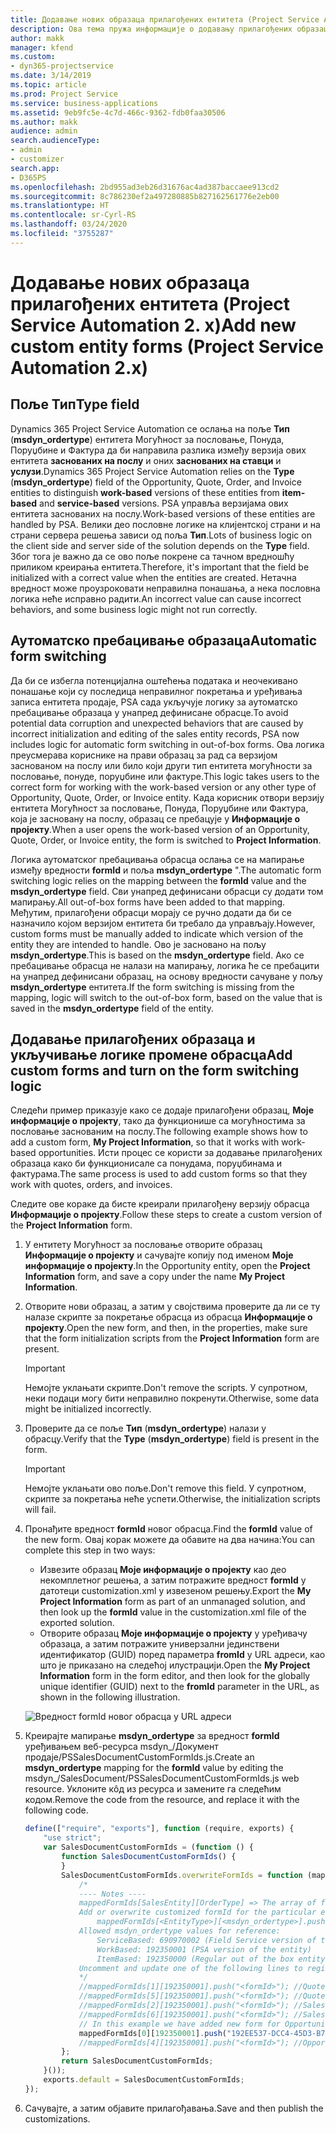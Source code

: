 ```yaml
---
title: Додавање нових образаца прилагођених ентитета (Project Service Automation 2. x)
description: Ова тема пружа информације о додавању прилагођених образаца ентитета за могућности за пословање, понуде, поруџбине или фактуре у апликацији Dynamics 365 Project Service Automation 2.x.
author: makk
manager: kfend
ms.custom:
- dyn365-projectservice
ms.date: 3/14/2019
ms.topic: article
ms.prod: Project Service
ms.service: business-applications
ms.assetid: 9eb9fc5e-4c7d-466c-9362-fdb0faa30506
ms.author: makk
audience: admin
search.audienceType:
- admin
- customizer
search.app:
- D365PS
ms.openlocfilehash: 2bd955ad3eb26d31676ac4ad387baccaee913cd2
ms.sourcegitcommit: 8c786230ef2a497280885b827162561776e2eb00
ms.translationtype: HT
ms.contentlocale: sr-Cyrl-RS
ms.lasthandoff: 03/24/2020
ms.locfileid: "3755287"
---
```

# <a name="add-new-custom-entity-forms-project-service-automation-2x"></a><span data-ttu-id="d217f-103">Додавање нових образаца прилагођених ентитета (Project Service Automation 2. x)</span><span class="sxs-lookup"><span data-stu-id="d217f-103">Add new custom entity forms (Project Service Automation 2.x)</span></span>

## <a name="type-field"></a><span data-ttu-id="d217f-104">Поље Тип</span><span class="sxs-lookup"><span data-stu-id="d217f-104">Type field</span></span> 

<span data-ttu-id="d217f-105">Dynamics 365 Project Service Automation се ослања на поље **Тип** (**msdyn\_ordertype**) ентитета Могућност за пословање, Понуда, Поруџбине и Фактура да би направила разлика између верзија ових ентитета **заснованих на послу** и оних **заснованих на ставци** и **услузи**.</span><span class="sxs-lookup"><span data-stu-id="d217f-105">Dynamics 365 Project Service Automation relies on the **Type** (**msdyn\_ordertype**) field of the Opportunity, Quote, Order, and Invoice entities to distinguish **work-based** versions of these entities from **item-based** and **service-based** versions.</span></span> <span data-ttu-id="d217f-106">PSA управља верзијама ових ентитета заснованих на послу.</span><span class="sxs-lookup"><span data-stu-id="d217f-106">Work-based versions of these entities are handled by PSA.</span></span> <span data-ttu-id="d217f-107">Велики део пословне логике на клијентској страни и на страни сервера решења зависи од поља **Тип**.</span><span class="sxs-lookup"><span data-stu-id="d217f-107">Lots of business logic on the client side and server side of the solution depends on the **Type** field.</span></span> <span data-ttu-id="d217f-108">Због тога је важно да се ово поље покрене са тачном вредношћу приликом креирања ентитета.</span><span class="sxs-lookup"><span data-stu-id="d217f-108">Therefore, it's important that the field be initialized with a correct value when the entities are created.</span></span> <span data-ttu-id="d217f-109">Нетачна вредност може проузроковати неправилна понашања, а нека пословна логика неће исправно радити.</span><span class="sxs-lookup"><span data-stu-id="d217f-109">An incorrect value can cause incorrect behaviors, and some business logic might not run correctly.</span></span>

## <a name="automatic-form-switching"></a><span data-ttu-id="d217f-110">Аутоматско пребацивање образаца</span><span class="sxs-lookup"><span data-stu-id="d217f-110">Automatic form switching</span></span>

<span data-ttu-id="d217f-111">Да би се избегла потенцијална оштећења података и неочекивано понашање који су последица неправилног покретања и уређивања записа ентитета продаје, PSA сада укључује логику за аутоматско пребацивање образаца у унапред дефинисане обрасце.</span><span class="sxs-lookup"><span data-stu-id="d217f-111">To avoid potential data corruption and unexpected behaviors that are caused by incorrect initialization and editing of the sales entity records, PSA now includes logic for automatic form switching in out-of-box forms.</span></span> <span data-ttu-id="d217f-112">Ова логика преусмерава кориснике на прави образац за рад са верзијом заснованом на послу или било који други тип ентитета могућности за пословање, понуде, поруџбине или фактуре.</span><span class="sxs-lookup"><span data-stu-id="d217f-112">This logic takes users to the correct form for working with the work-based version or any other type of Opportunity, Quote, Order, or Invoice entity.</span></span> <span data-ttu-id="d217f-113">Када корисник отвори верзију ентитета Могућност за пословање, Понуда, Поруџбине или Фактура, која је засновану на послу, образац се пребацује у **Информације о пројекту**.</span><span class="sxs-lookup"><span data-stu-id="d217f-113">When a user opens the work-based version of an Opportunity, Quote, Order, or Invoice entity, the form is switched to **Project Information**.</span></span>

<span data-ttu-id="d217f-114">Логика аутоматског пребацивања обрасца ослања се на мапирање између вредности **formId** и поља **msdyn\_ordertype** ".</span><span class="sxs-lookup"><span data-stu-id="d217f-114">The automatic form switching logic relies on the mapping between the **formId** value and the **msdyn\_ordertype** field.</span></span> <span data-ttu-id="d217f-115">Сви унапред дефинисани обрасци су додати том мапирању.</span><span class="sxs-lookup"><span data-stu-id="d217f-115">All out-of-box forms have been added to that mapping.</span></span> <span data-ttu-id="d217f-116">Међутим, прилагођени обрасци морају се ручно додати да би се назначило којом верзијом ентитета би требало да управљају.</span><span class="sxs-lookup"><span data-stu-id="d217f-116">However, custom forms must be manually added to indicate which version of the entity they are intended to handle.</span></span> <span data-ttu-id="d217f-117">Ово је засновано на пољу **msdyn\_ordertype**.</span><span class="sxs-lookup"><span data-stu-id="d217f-117">This is based on the **msdyn\_ordertype** field.</span></span> <span data-ttu-id="d217f-118">Ако се пребацивање обрасца не налази на мапирању, логика ће се пребацити на унапред дефинисани образац, на основу вредности сачуване у пољу **msdyn\_ordertype** ентитета.</span><span class="sxs-lookup"><span data-stu-id="d217f-118">If the form switching is missing from the mapping, logic will switch to the out-of-box form, based on the value that is saved in the **msdyn\_ordertype** field of the entity.</span></span>

## <a name="add-custom-forms-and-turn-on-the-form-switching-logic"></a><span data-ttu-id="d217f-119">Додавање прилагођених образаца и укључивање логике промене обрасца</span><span class="sxs-lookup"><span data-stu-id="d217f-119">Add custom forms and turn on the form switching logic</span></span>

<span data-ttu-id="d217f-120">Следећи пример приказује како се додаје прилагођени образац, **Моје информације о пројекту**, тако да функционише са могућностима за пословање заснованим на послу.</span><span class="sxs-lookup"><span data-stu-id="d217f-120">The following example shows how to add a custom form, **My Project Information**, so that it works with work-based opportunities.</span></span> <span data-ttu-id="d217f-121">Исти процес се користи за додавање прилагођених образаца како би функционисале са понудама, поруџбинама и фактурама.</span><span class="sxs-lookup"><span data-stu-id="d217f-121">The same process is used to add custom forms so that they work with quotes, orders, and invoices.</span></span>

<span data-ttu-id="d217f-122">Следите ове кораке да бисте креирали прилагођену верзију обрасца **Информације о пројекту**.</span><span class="sxs-lookup"><span data-stu-id="d217f-122">Follow these steps to create a custom version of the **Project Information** form.</span></span>

1. <span data-ttu-id="d217f-123">У ентитету Могућност за пословање отворите образац **Информације о пројекту** и сачувајте копију под именом **Моје информације о пројекту**.</span><span class="sxs-lookup"><span data-stu-id="d217f-123">In the Opportunity entity, open the **Project Information** form, and save a copy under the name **My Project Information**.</span></span>
2. <span data-ttu-id="d217f-124">Отворите нови образац, а затим у својствима проверите да ли се ту налазе скрипте за покретање обрасца из обрасца **Информације о пројекту**.</span><span class="sxs-lookup"><span data-stu-id="d217f-124">Open the new form, and then, in the properties, make sure that the form initialization scripts from the **Project Information** form are present.</span></span> 

    > [!IMPORTANT]
    > <span data-ttu-id="d217f-125">Немојте уклањати скрипте.</span><span class="sxs-lookup"><span data-stu-id="d217f-125">Don't remove the scripts.</span></span> <span data-ttu-id="d217f-126">У супротном, неки подаци могу бити неправилно покренути.</span><span class="sxs-lookup"><span data-stu-id="d217f-126">Otherwise, some data might be initialized incorrectly.</span></span>

3. <span data-ttu-id="d217f-127">Проверите да се поље **Тип** (**msdyn\_ordertype**) налази у обрасцу.</span><span class="sxs-lookup"><span data-stu-id="d217f-127">Verify that the **Type** (**msdyn\_ordertype**) field is present in the form.</span></span> 

    > [!IMPORTANT]
    > <span data-ttu-id="d217f-128">Немојте уклањати ово поље.</span><span class="sxs-lookup"><span data-stu-id="d217f-128">Don't remove this field.</span></span> <span data-ttu-id="d217f-129">У супротном, скрипте за покретања неће успети.</span><span class="sxs-lookup"><span data-stu-id="d217f-129">Otherwise, the initialization scripts will fail.</span></span>

4. <span data-ttu-id="d217f-130">Пронађите вредност **formId** новог обрасца.</span><span class="sxs-lookup"><span data-stu-id="d217f-130">Find the **formId** value of the new form.</span></span> <span data-ttu-id="d217f-131">Овај корак можете да обавите на два начина:</span><span class="sxs-lookup"><span data-stu-id="d217f-131">You can complete this step in two ways:</span></span>

    - <span data-ttu-id="d217f-132">Извезите образац **Моје информације о пројекту** као део некомплетног решења, а затим потражите вредност **formId** у датотеци customization.xml у извезеном решењу.</span><span class="sxs-lookup"><span data-stu-id="d217f-132">Export the **My Project Information** form as part of an unmanaged solution, and then look up the **formId** value in the customization.xml file of the exported solution.</span></span>
    - <span data-ttu-id="d217f-133">Отворите образац **Моје информације о пројекту** у уређивачу образаца, а затим потражите универзални јединствени идентификатор (GUID) поред параметра **fromId** у URL адреси, као што је приказано на следећој илустрацији.</span><span class="sxs-lookup"><span data-stu-id="d217f-133">Open the **My Project Information** form in the form editor, and then look for the globally unique identifier (GUID) next to the **fromId** parameter in the URL, as shown in the following illustration.</span></span>

    ![Вредност formId новог обрасца у URL адреси](media/how-to-add-custom-forms-in-v2.0.png)

5. <span data-ttu-id="d217f-135">Креирајте мапирање **msdyn\_ordertype** за вредност **formId** уређивањем веб-ресурса msdyn\_/Документ продаје/PSSalesDocumentCustomFormIds.js.</span><span class="sxs-lookup"><span data-stu-id="d217f-135">Create an **msdyn\_ordertype** mapping for the **formId** value by editing the msdyn\_/SalesDocument/PSSalesDocumentCustomFormIds.js web resource.</span></span> <span data-ttu-id="d217f-136">Уклоните кôд из ресурса и замените га следећим кодом.</span><span class="sxs-lookup"><span data-stu-id="d217f-136">Remove the code from the resource, and replace it with the following code.</span></span>

    ```javascript
    define(["require", "exports"], function (require, exports) {
        "use strict";
        var SalesDocumentCustomFormIds = (function () {
            function SalesDocumentCustomFormIds() {
            }
            SalesDocumentCustomFormIds.overwriteFormIds = function (mappedFormIds) {
                /*
                ---- Notes ----
                mappedFormIds[SalesEntity][OrderType] => The array of forms IDs that support particular entity and order type
                Add or overwrite customized formId for the particular entity and order type by calling:
                    mappedFormIds[<EntityType>][<msdyn_ordertype>].push("<formId>");
                Allowed msdyn_ordertype values for reference:
                    ServiceBased: 690970002 (Field Service version of the entity)
                    WorkBased: 192350001 (PSA version of the entity)
                    ItemBased: 192350000 (Regular out of the box entity)
                Uncomment and update one of the following lines to register custom PSA form for required entity:
                */      
                //mappedFormIds[1][192350001].push("<formId>"); //Quote
                //mappedFormIds[5][192350001].push("<formId>"); //Quote Line
                //mappedFormIds[2][192350001].push("<formId>"); //Sales Order
                //mappedFormIds[6][192350001].push("<formId>"); //Sales Order Line
                // In this example we have added new form for Opportunity
                mappedFormIds[0][192350001].push("192EE537-DCC4-45D3-B7AF-EA694B9113D2"); //Opportunity
                //mappedFormIds[4][192350001].push("<formId>"); //Opportunity Line
            };
            return SalesDocumentCustomFormIds;
        }());
        exports.default = SalesDocumentCustomFormIds;
    });
    ```

6. <span data-ttu-id="d217f-137">Сачувајте, а затим објавите прилагођавања.</span><span class="sxs-lookup"><span data-stu-id="d217f-137">Save and then publish the customizations.</span></span>
